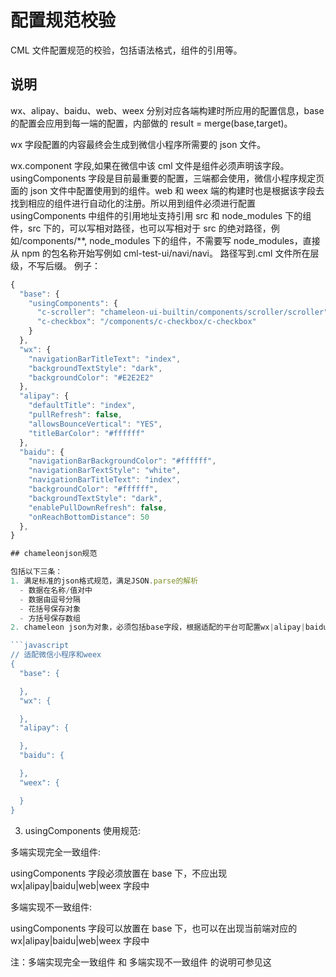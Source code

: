 # 配置规范校验

CML 文件配置规范的校验，包括语法格式，组件的引用等。

## 说明

wx、alipay、baidu、web、weex 分别对应各端构建时所应用的配置信息，base 的配置会应用到每一端的配置，内部做的 result = merge(base,target)。

wx 字段配置的内容最终会生成到微信小程序所需要的 json 文件。

wx.component 字段,如果在微信中该 cml 文件是组件必须声明该字段。
usingComponents 字段是目前最重要的配置，三端都会使用，微信小程序规定页面的 json 文件中配置使用到的组件。web 和 weex 端的构建时也是根据该字段去找到相应的组件进行自动化的注册。所以用到组件必须进行配置
usingComponents 中组件的引用地址支持引用 src 和 node_modules 下的组件，src 下的，可以写相对路径，也可以写相对于 src 的绝对路径，例如/components/\*\*, node_modules 下的组件，不需要写 node_modules，直接从 npm 的包名称开始写例如 cml-test-ui/navi/navi。 路径写到.cml 文件所在层级，不写后缀。
例子：

````javascript
{
  "base": {
    "usingComponents": {
      "c-scroller": "chameleon-ui-builtin/components/scroller/scroller",
      "c-checkbox": "/components/c-checkbox/c-checkbox"
    }
  },
  "wx": {
    "navigationBarTitleText": "index",
    "backgroundTextStyle": "dark",
    "backgroundColor": "#E2E2E2"
  },
  "alipay": {
    "defaultTitle": "index",
    "pullRefresh": false,
    "allowsBounceVertical": "YES",
    "titleBarColor": "#ffffff"
  },
  "baidu": {
    "navigationBarBackgroundColor": "#ffffff",
    "navigationBarTextStyle": "white",
    "navigationBarTitleText": "index",
    "backgroundColor": "#ffffff",
    "backgroundTextStyle": "dark",
    "enablePullDownRefresh": false,
    "onReachBottomDistance": 50
  },
}

## chameleonjson规范

包括以下三条：
1. 满足标准的json格式规范，满足JSON.parse的解析
  - 数据在名称/值对中
  - 数据由逗号分隔
  - 花括号保存对象
  - 方括号保存数组
2. chameleon json为对象，必须包括base字段，根据适配的平台可配置wx|alipay|baidu|web|weex字段，作为单一端上的特殊配置

```javascript
// 适配微信小程序和weex
{
  "base": {

  },
  "wx": {

  },
  "alipay": {

  },
  "baidu": {

  },
  "weex": {

  }
}
````

3. usingComponents 使用规范:

多端实现完全一致组件:

usingComponents 字段必须放置在 base 下，不应出现 wx|alipay|baidu|web|weex 字段中

多端实现不一致组件:

usingComponents 字段可以放置在 base 下，也可以在出现当前端对应的 wx|alipay|baidu|web|weex 字段中

注：多端实现完全一致组件 和 多端实现不一致组件 的说明可参见这
